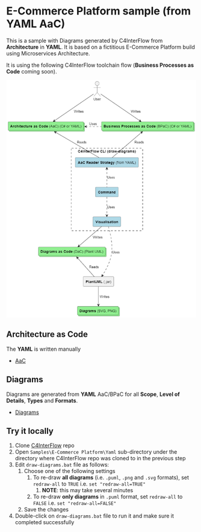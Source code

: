 
# E-Commerce Platform sample (from YAML AaC)
This is a sample with Diagrams generated by C4InterFlow from **Architecture** in **YAML**. It is based on a fictitious E-Commerce Platform build using Microservices Architecture.

It is using the following C4InterFlow toolchain flow (**Business Processes as Code** coming soon).

![C4InterFlow - toolchain flow](C4InterFlow%20-%20toolchain%20flow.png)

## Architecture as Code
The **YAML** is written manually
- [AaC](Architecture/SoftwareSystems/)

## Diagrams
Diagrams are generated from **YAML** AaC/BPaC for all **Scope**, **Level of Details**, **Types** and **Formats**.
- [Diagrams](Diagrams)

## Try it locally

1. Clone [C4InterFlow](https://github.com/SlavaVedernikov/C4InterFlow) repo
1. Open `Samples\E-Commerce Platform\Yaml` sub-directory under the directory where C4InterFlow repo was cloned to in the previous step
1. Edit `draw-diagrams.bat` file as follows:
    1. Choose one of the following settings
        1. To re-draw **all diagrams** (i.e. `.puml`, `.png` and `.svg` formats), set `redraw-all` to `TRUE` i.e. `set "redraw-all=TRUE"`
            1. **NOTE**: this may take several minutes
        1. To re-draw **only diagrams** in `.puml` format, set `redraw-all` to `FALSE` i.e. `set "redraw-all=FALSE"`
    1. Save the changes
1. Double-click on `draw-diagrams.bat` file to run it and make sure it completed successfully
